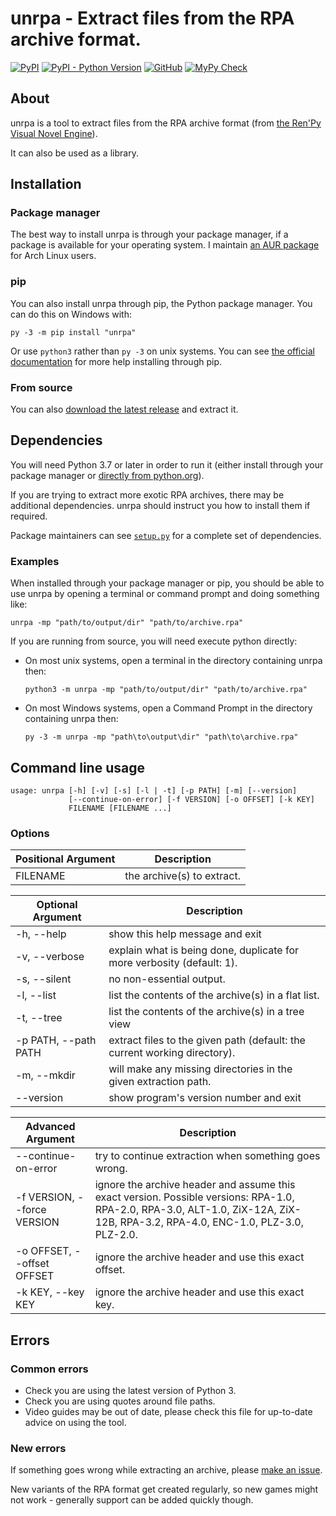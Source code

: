 # unrpa - Extract files from the RPA archive format.

[![PyPI](https://img.shields.io/pypi/v/unrpa)](https://pypi.org/project/unrpa/) 
[![PyPI - Python Version](https://img.shields.io/pypi/pyversions/unrpa)](https://www.python.org/)
[![GitHub](https://img.shields.io/github/license/Lattyware/unrpa)](https://github.com/Lattyware/unrpa/blob/master/COPYING)
[![MyPy Check](https://github.com/Lattyware/unrpa/workflows/MyPy%20Check/badge.svg)](https://github.com/Lattyware/unrpa/actions?query=workflow%3A%22MyPy+Check%22)

## About

unrpa is a tool to extract files from the RPA archive format (from 
[the Ren'Py Visual Novel Engine](http://www.renpy.org/)).

It can also be used as a library.

## Installation

### Package manager

The best way to install unrpa is through your package manager, if a package is available for your operating system.
I maintain [an AUR package](https://aur.archlinux.org/packages/unrpa/) for Arch Linux users.

### pip

You can also install unrpa through pip, the Python package manager. You can do this on Windows with:

    py -3 -m pip install "unrpa"
    
Or use `python3` rather than `py -3` on unix systems. You can see 
[the official documentation](https://packaging.python.org/tutorials/installing-packages/) for more help installing 
through pip.

### From source

You can also [download the latest release](https://github.com/Lattyware/unrpa/releases/latest)
and extract it.

## Dependencies

You will need Python 3.7 or later in order to run it (either install through
your package manager or
[directly from python.org](https://www.python.org/downloads/)).

If you are trying to extract more exotic RPA archives, there may be additional dependencies. unrpa should instruct 
you how to install them if required.

Package maintainers can see [`setup.py`](https://github.com/Lattyware/unrpa/blob/master/setup.py) for a complete set 
of dependencies.

### Examples

When installed through your package manager or pip, you should be able to use unrpa by opening a terminal or command 
prompt and doing something like:

    unrpa -mp "path/to/output/dir" "path/to/archive.rpa"
    
If you are running from source, you will need execute python directly:

 - On most unix systems, open a terminal in the directory containing unrpa then:
 
       python3 -m unrpa -mp "path/to/output/dir" "path/to/archive.rpa"
     
 - On most Windows systems, open a Command Prompt in the directory containing unrpa then:
 
       py -3 -m unrpa -mp "path\to\output\dir" "path\to\archive.rpa"

## Command line usage

```
usage: unrpa [-h] [-v] [-s] [-l | -t] [-p PATH] [-m] [--version]
             [--continue-on-error] [-f VERSION] [-o OFFSET] [-k KEY]
             FILENAME [FILENAME ...]
```

### Options

| Positional Argument | Description                |
|---------------------|----------------------------|
| FILENAME            | the archive(s) to extract. |

| Optional Argument            | Description                                                               |
|------------------------------|---------------------------------------------------------------------------|
| -h, --help                   | show this help message and exit                                           |
| -v, --verbose                | explain what is being done, duplicate for more verbosity (default: 1).    |
| -s, --silent                 | no non-essential output.                                                  |
| -l, --list                   | list the contents of the archive(s) in a flat list.                       |
| -t, --tree                   | list the contents of the archive(s) in a tree view                        |
| -p PATH, --path PATH         | extract files to the given path (default: the current working directory). |
| -m, --mkdir                  | will make any missing directories in the given extraction path.           |
| --version                    | show program's version number and exit                                    |

| Advanced Argument            | Description                                           |
|------------------------------|-------------------------------------------------------|
| --continue-on-error          | try to continue extraction when something goes wrong. |
| -f VERSION, --force VERSION  | ignore the archive header and assume this exact version. Possible versions: RPA-1.0, RPA-2.0, RPA-3.0, ALT-1.0, ZiX-12A, ZiX-12B, RPA-3.2, RPA-4.0, ENC-1.0, PLZ-3.0, PLZ-2.0. |
| -o OFFSET, --offset OFFSET   | ignore the archive header and use this exact offset.  |
| -k KEY, --key KEY            | ignore the archive header and use this exact key.     |  


## Errors

### Common errors

  - Check you are using the latest version of Python 3.
  - Check you are using quotes around file paths.
  - Video guides may be out of date, please check this file for up-to-date advice on using the tool.

### New errors

If something goes wrong while extracting an archive, please 
[make an issue](https://github.com/Lattyware/unrpa/issues/new). 

New variants of the RPA format get created regularly, so new games might not work - generally support can be 
added quickly though.
